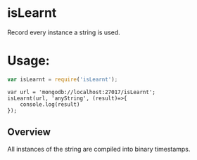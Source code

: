 # isLearnt
Record every instance a string is used.

# Usage:


```javascript
var isLearnt = require('isLearnt');
```

```
var url = 'mongodb://localhost:27017/isLearnt';
isLearnt(url, 'anyString', (result)=>{
    console.log(result)
});
```

## Overview

All instances of the string are compiled into binary timestamps.
